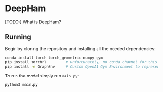 # DeepHam

[TODO:] What is DeepHam?

## Running

Begin by cloning the repository and installing all the needed dependencies:

```bash
conda install torch torch_geometric numpy gym
pip install torchrl         # Unfortunately, no conda channel for this yet since it is in beta
pip install -e GraphEnv     # Custom OpenAI Gym Environment to represent our graph
```

To run the model simply run `main.py`:

```bash
python3 main.py
```
